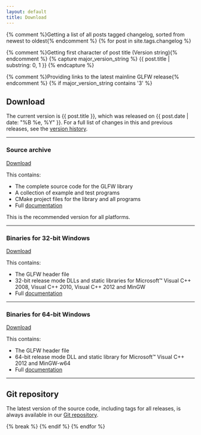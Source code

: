 ```yaml
---
layout: default
title: Download
---
```


{% comment %}Getting a list of all posts tagged changelog, sorted from newest to oldest{% endcomment %}
{% for post in site.tags.changelog %}

{% comment %}Getting first character of post title (Version string){% endcomment %}
{% capture major_version_string %}
{{ post.title | substring: 0, 1 }}
{% endcapture %}

{% comment %}Providing links to the latest mainline GLFW release{% endcomment %}
{% if major_version_string contains '3' %}

## Download

The current version is {{ post.title }}, which was released on
{{ post.date | date: "%B %e, %Y" }}.  For a full list of changes in this and
previous releases, see the [version history](changelog.html).

---
### Source archive

<a class="download" href="http://sourceforge.net/projects/glfw/files/glfw/{{ post.title }}/glfw-{{ post.title }}.zip/download" title="Download Source (ZIP)">Download</a>

This contains:

- The complete source code for the GLFW library
- A collection of example and test programs
- CMake project files for the library and all programs
- Full [documentation](documentation.html)

This is the recommended version for all platforms.

---
### Binaries for 32-bit Windows

<a class="download" href="http://sourceforge.net/projects/glfw/files/glfw/{{ post.title }}/glfw-{{ post.title }}.bin.WIN32.zip/download" title="Download Win32 Binaries (ZIP)">Download</a>

This contains:

- The GLFW header file
- 32-bit release mode DLLs and static libraries for Microsoft&trade; Visual C++
  2008, Visual C++ 2010, Visual C++ 2012 and MinGW
- Full [documentation](documentation.html)

---
### Binaries for 64-bit Windows

<a class="download" href="http://sourceforge.net/projects/glfw/files/glfw/{{ post.title }}/glfw-{{ post.title }}.bin.WIN64.zip/download" title="Download Win64 Binaries (ZIP)">Download</a>

This contains:

- The GLFW header file
- 64-bit release mode DLL and static library for Microsoft&trade; Visual C++
  2012 and MinGW-w64
- Full [documentation](documentation.html)

---
## Git repository

The latest version of the source code, including tags for all releases, is
always available in our [Git repository](https://github.com/glfw/glfw).

{% break %}
{% endif %}
{% endfor %}
